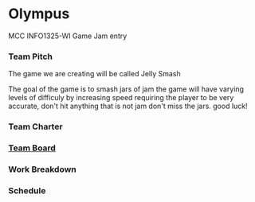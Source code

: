 # Olympus
MCC INFO1325-WI Game Jam entry


### Team Pitch
The game we are creating will be called Jelly Smash

The goal of the game is to smash jars of jam
the game will have varying levels of difficuly by increasing speed
requiring the player to be very accurate, don't hit anything that is not jam
don't miss the jars. good luck!

### Team Charter


### [Team Board](https://github.com/orgs/MCC-Olympus/projects/1 "Game-Jam Project")


### Work Breakdown


### Schedule
